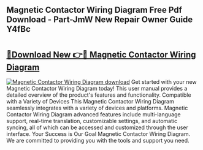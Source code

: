 ## Magnetic Contactor Wiring Diagram Free Pdf Download - Part-JmW New Repair Owner Guide Y4fBc

# <h2><a href="http://dflrb0l.blite.top/?on=Magnetic+Contactor+Wiring+Diagram">🔗Download New 👉🔴 Magnetic Contactor Wiring Diagram</a></h2>

[![Magnetic Contactor Wiring Diagram download](https://i.imgur.com/lujVjoI.png)](http://dflrb0l.blite.top/?on=Magnetic+Contactor+Wiring+Diagram)
Get started with your new Magnetic Contactor Wiring Diagram today! This user manual provides a detailed overview of the product's features and functionality. Compatible with a Variety of Devices This Magnetic Contactor Wiring Diagram seamlessly integrates with a variety of devices and platforms. Magnetic Contactor Wiring Diagram advanced features include multi-language support, real-time translation, customizable settings, and automatic syncing, all of which can be accessed and customized through the user interface. Your Success is Our Goal Magnetic Contactor Wiring Diagram. We are committed to providing you with the tools and support you need.
